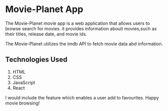 # Movie-Planet App

The Movie-Planet movie app is a web application that allows users to browse search for movies. it provides information abouit movies,such as their titles, release date, and movie ids.

The Movie-Planet utilizes the imdb API to fetch movie data abd information.

## Technologies Used

1. HTML
2. CSS
3. JavaScript
4. React

I would include the feature which enables a user add to favourites. Happy movie browsing!
